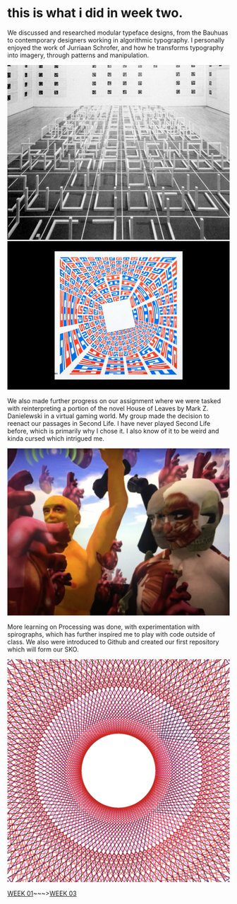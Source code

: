 # this is what i did in week two. 

We discussed and researched modular typeface designs, from the Bauhuas to contemporary designers working in algorithmic typography. I personally enjoyed the work of Jurriaan Schrofer, and how he transforms typography into imagery, through patterns and manipulation. 

![](le-witt-incomplete-open-cubes-02.JPG)
![](db3fef1e-e4e8-11e4-9e0f-448a5b8480a3.JPG)

We also made further progress on our assignment where we were tasked with reinterpreting a portion of the novel House of Leaves by Mark Z. Danielewski in a virtual gaming world. My group made the decision to reenact our passages in Second Life. I have never played Second Life before, which is primarily why I chose it. I also know of it to be weird and kinda cursed which intrigued me. 

![](IMG_2996.JPG)

More learning on Processing was done, with experimentation with spirographs, which has further inspired me to play with code outside of class. We also were introduced to Github and created our first repository which will form our SKO. 

![](spirograph.png)

[WEEK 01](https://taylarogic.github.io/codeWords/01/)~~~>[WEEK 03](https://taylarogic.github.io/codeWords/03/)
